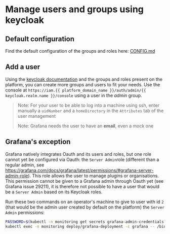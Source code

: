 # Manage users and groups using keycloak

## Default configuration

Find the default configuration of the groups and roles here: [CONFIG.md](../../../CONFIG.md#predefined-user-groups-and-client-roles)

## Add a user

Using the [keycloak documentation](https://www.keycloak.org/documentation.html) and the groups and roles present on the platform, you can create more groups and users to fit your needs. Use the console at `https://iam.{{ platform_domain_name }}/auth/admin/{{ keycloak.realm.name }}/console` using a user in the *admin* group.

> Note: For your user to be able to log into a machine using ssh, enter manually a `uidNumber` and a `homeDirectory` in the `Attributes` tab of the user management
>
> Note: Grafana needs the user to have an **email**, even a mock one

## Grafana's exception

Grafana natively integrates Oauth and its users and roles, but one role cannot yet be configured via Oauth: the `Server Admin`role (different than a regular admin, see <https://grafana.com/docs/grafana/latest/permissions/#grafana-server-admin-role>).
This role allows the user to manage plugins or organisations. This permission cannot be given to a Grafana admin through Oauth yet (see Grafana issue 29211), it is therefore not possible to have a user that would be a `Server Admin` based on its Keycloak roles.

Run these two commands on an operator's machine to give to user with id `2` (that would be the admin user created by default on the platform) the `Server Admin` permissions:

```bash
PASSWORD=$(kubectl -n monitoring get secrets grafana-admin-credentials --template={{.data.GF_SECURITY_ADMIN_PASSWORD}} | base64 -d)
kubectl exec -n monitoring deploy/grafana-deployment -c grafana -- /bin/bash -c "curl -X PUT -H 'Content-Type: application/json' -d '{\"isGrafanaAdmin\": true}' http://admin:$PASSWORD@localhost:3000/api/admin/users/2/permissions"
```
